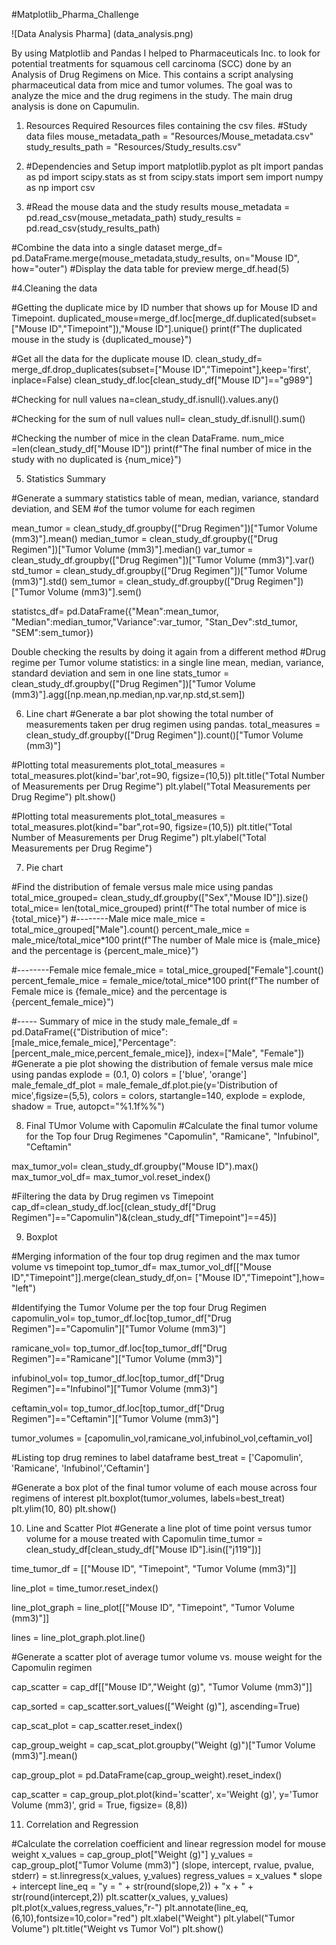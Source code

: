 

#Matplotlib_Pharma_Challenge

![Data Analysis Pharma] (data_analysis.png)

By using Matplotlib and Pandas I helped to Pharmaceuticals Inc. to look for potential treatments for squamous cell carcinoma (SCC) done by an Analysis of Drug Regimens on Mice. This contains a script analysing pharmaceutical data from mice and tumor volumes. The goal was to analyze the mice and the drug regimens in the study. The main drug analysis is done on Capumulin.

1. Resources Required
Resources files containing the csv files.
#Study data files
mouse_metadata_path = "Resources/Mouse_metadata.csv"
study_results_path = "Resources/Study_results.csv"

2. #Dependencies and Setup
import matplotlib.pyplot as plt
import pandas as pd
import scipy.stats as st
from scipy.stats import sem
import numpy as np
import csv

3. #Read the mouse data and the study results
mouse_metadata = pd.read_csv(mouse_metadata_path)
study_results = pd.read_csv(study_results_path)

#Combine the data into a single dataset
merge_df= pd.DataFrame.merge(mouse_metadata,study_results,
                    on="Mouse ID", how="outer")
#Display the data table for preview
merge_df.head(5)


#4.Cleaning the data

#Getting the duplicate mice by ID number that shows up for Mouse ID and Timepoint. 
duplicated_mouse=merge_df.loc[merge_df.duplicated(subset=["Mouse ID","Timepoint"]),"Mouse ID"].unique()
print(f"The duplicated mouse in the study is {duplicated_mouse}")


#Get all the data for the duplicate mouse ID. 
clean_study_df= merge_df.drop_duplicates(subset=["Mouse ID","Timepoint"],keep='first', inplace=False)
clean_study_df.loc[clean_study_df["Mouse ID"]=="g989"]

#Checking for null values 
na=clean_study_df.isnull().values.any()

#Checking for the sum of null values 
null= clean_study_df.isnull().sum()

#Checking the number of mice in the clean DataFrame.
num_mice =len(clean_study_df["Mouse ID"])
print(f"The final number of mice in the study with no duplicated is {num_mice}")


5. Statistics Summary

#Generate a summary statistics table of mean, median, variance, standard deviation, and SEM 
#of the tumor volume for each regimen

mean_tumor = clean_study_df.groupby(["Drug Regimen"])["Tumor Volume (mm3)"].mean()
median_tumor = clean_study_df.groupby(["Drug Regimen"])["Tumor Volume (mm3)"].median()
var_tumor = clean_study_df.groupby(["Drug Regimen"])["Tumor Volume (mm3)"].var()
std_tumor = clean_study_df.groupby(["Drug Regimen"])["Tumor Volume (mm3)"].std()
sem_tumor = clean_study_df.groupby(["Drug Regimen"])["Tumor Volume (mm3)"].sem()

statistcs_df= pd.DataFrame({"Mean":mean_tumor, "Median":median_tumor,"Variance":var_tumor, "Stan_Dev":std_tumor, "SEM":sem_tumor})


Double checking the results by doing it again from a different method
#Drug regime per Tumor volume statistics: in a single line mean, median, variance, standard deviation and sem in one line
stats_tumor = clean_study_df.groupby(["Drug Regimen"])["Tumor Volume (mm3)"].agg([np.mean,np.median,np.var,np.std,st.sem])

6. Line chart
#Generate a bar plot showing the total number of measurements taken per drug regimen using pandas.
total_measures = clean_study_df.groupby(["Drug Regimen"]).count()["Tumor Volume (mm3)"]

#Plotting total measurements
plot_total_measures = total_measures.plot(kind='bar',rot=90, figsize=(10,5))
plt.title("Total Number of Measurements per Drug Regime")
plt.ylabel("Total Measurements per Drug Regime")
plt.show()

#Plotting total measurements
plot_total_measures = total_measures.plot(kind="bar",rot=90, figsize=(10,5))
plt.title("Total Number of Measurements per Drug Regime")
plt.ylabel("Total Measurements per Drug Regime")

7. Pie chart

#Find the distribution of female versus male mice using pandas
total_mice_grouped= clean_study_df.groupby(["Sex","Mouse ID"]).size()
total_mice= len(total_mice_grouped)
print(f"The total number of mice is {total_mice}")
#--------Male mice
male_mice = total_mice_grouped["Male"].count()
percent_male_mice = male_mice/total_mice*100
print(f"The number of Male mice is {male_mice} and the percentage is {percent_male_mice}")

#--------Female mice
female_mice = total_mice_grouped["Female"].count()
percent_female_mice = female_mice/total_mice*100
print(f"The number of Female mice is {female_mice} and the percentage is {percent_female_mice}")

#----- Summary of mice in the study
male_female_df = pd.DataFrame({"Distribution of mice":[male_mice,female_mice],"Percentage":[percent_male_mice,percent_female_mice]},
                               index=["Male", "Female"])
#Generate a pie plot showing the distribution of female versus male mice using pandas
explode = (0.1, 0)
colors = ['blue', 'orange']
male_female_df_plot = male_female_df.plot.pie(y='Distribution of mice',figsize=(5,5), colors = colors, startangle=140, explode = explode, shadow = True, autopct="%1.1f%%")


8. Final TUmor Volume with Capomulin
#Calculate the final tumor volume for the Top four Drug Regimenes "Capomulin", "Ramicane", "Infubinol", "Ceftamin"

max_tumor_vol= clean_study_df.groupby("Mouse ID").max()
max_tumor_vol_df= max_tumor_vol.reset_index() 

#Filtering the data by Drug regimen vs Timepoint
cap_df=clean_study_df.loc[(clean_study_df["Drug Regimen"]=="Capomulin")&(clean_study_df["Timepoint"]==45)]

9. Boxplot

#Merging information of the four top drug regimen and the max tumor volume vs timepoint 
top_tumor_df= max_tumor_vol_df[["Mouse ID","Timepoint"]].merge(clean_study_df,on= ["Mouse ID","Timepoint"],how= "left")

#Identifying the Tumor Volume per the top four Drug Regimen
capomulin_vol= top_tumor_df.loc[top_tumor_df["Drug Regimen"]=="Capomulin"]["Tumor Volume (mm3)"]

ramicane_vol= top_tumor_df.loc[top_tumor_df["Drug Regimen"]=="Ramicane"]["Tumor Volume (mm3)"]

infubinol_vol= top_tumor_df.loc[top_tumor_df["Drug Regimen"]=="Infubinol"]["Tumor Volume (mm3)"]

ceftamin_vol= top_tumor_df.loc[top_tumor_df["Drug Regimen"]=="Ceftamin"]["Tumor Volume (mm3)"]

tumor_volumes = [capomulin_vol,ramicane_vol,infubinol_vol,ceftamin_vol]

#Listing top drug remines to label dataframe
best_treat = ['Capomulin', 'Ramicane', 'Infubinol','Ceftamin']

#Generate a box plot of the final tumor volume of each mouse across four regimens of interest
plt.boxplot(tumor_volumes, labels=best_treat)
plt.ylim(10, 80)
plt.show()

10. Line and Scatter Plot
#Generate a line plot of time point versus tumor volume for a mouse treated with Capomulin
time_tumor = clean_study_df[clean_study_df["Mouse ID"].isin(["j119"])]

time_tumor_df = [["Mouse ID", "Timepoint", "Tumor Volume (mm3)"]]

line_plot = time_tumor.reset_index()

line_plot_graph = line_plot[["Mouse ID", "Timepoint", "Tumor Volume (mm3)"]]

lines = line_plot_graph.plot.line()


#Generate a scatter plot of average tumor volume vs. mouse weight for the Capomulin regimen

cap_scatter = cap_df[["Mouse ID","Weight (g)", "Tumor Volume (mm3)"]]

cap_sorted = cap_scatter.sort_values(["Weight (g)"], ascending=True)

cap_scat_plot = cap_scatter.reset_index()

cap_group_weight = cap_scat_plot.groupby("Weight (g)")["Tumor Volume (mm3)"].mean()

cap_group_plot = pd.DataFrame(cap_group_weight).reset_index()

cap_scatter = cap_group_plot.plot(kind='scatter', x='Weight (g)', y='Tumor Volume (mm3)', grid = True, figsize= (8,8))


11. Correlation and Regression

#Calculate the correlation coefficient and linear regression model for mouse weight
x_values = cap_group_plot["Weight (g)"]
y_values = cap_group_plot["Tumor Volume (mm3)"]
(slope, intercept, rvalue, pvalue, stderr) = st.linregress(x_values, y_values)
regress_values = x_values * slope + intercept
line_eq = "y = " + str(round(slope,2)) + "x + " + str(round(intercept,2))
plt.scatter(x_values, y_values)
plt.plot(x_values,regress_values,"r-")
plt.annotate(line_eq,(6,10),fontsize=10,color="red")
plt.xlabel("Weight")
plt.ylabel("Tumor Volume")
plt.title("Weight vs Tumor Vol")
plt.show()

